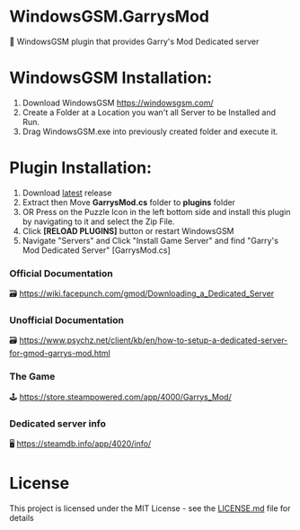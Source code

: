 # WindowsGSM.GarrysMod
🧩 WindowsGSM plugin that provides Garry's Mod Dedicated server


# WindowsGSM Installation: 
1. Download  WindowsGSM https://windowsgsm.com/ 
2. Create a Folder at a Location you wan't all Server to be Installed and Run.
4. Drag WindowsGSM.exe into previously created folder and execute it.

# Plugin Installation:
1. Download [latest](https://github.com/ohmcodes/WindowsGSM.GarrysMod/releases/latest) release
2. Extract then Move **GarrysMod.cs** folder to **plugins** folder
3. OR Press on the Puzzle Icon in the left bottom side and install this plugin by navigating to it and select the Zip File.
4. Click **[RELOAD PLUGINS]** button or restart WindowsGSM
5. Navigate "Servers" and Click "Install Game Server" and find "Garry's Mod Dedicated Server"  [GarrysMod.cs]

### Official Documentation
🗃️ https://wiki.facepunch.com/gmod/Downloading_a_Dedicated_Server

### Unofficial Documentation
🗃️ https://www.psychz.net/client/kb/en/how-to-setup-a-dedicated-server-for-gmod-garrys-mod.html

### The Game
🕹️ https://store.steampowered.com/app/4000/Garrys_Mod/

### Dedicated server info
🖥️ https://steamdb.info/app/4020/info/


# License
This project is licensed under the MIT License - see the <a href="https://github.com/ohmcodes/WindowsGSM.GarrysMod/blob/main/LICENSE">LICENSE.md</a> file for details
